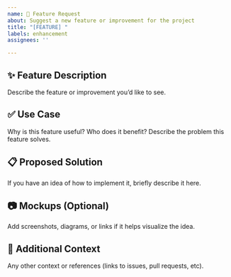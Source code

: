 ```yaml
---
name: 🚀 Feature Request
about: Suggest a new feature or improvement for the project
title: "[FEATURE] "
labels: enhancement
assignees: ''

---
```


## ✨ Feature Description

Describe the feature or improvement you’d like to see.

## ✅ Use Case

Why is this feature useful? Who does it benefit? Describe the problem this feature solves.

## 📋 Proposed Solution

If you have an idea of how to implement it, briefly describe it here.

## 📷 Mockups (Optional)

Add screenshots, diagrams, or links if it helps visualize the idea.

## 🧩 Additional Context

Any other context or references (links to issues, pull requests, etc).
